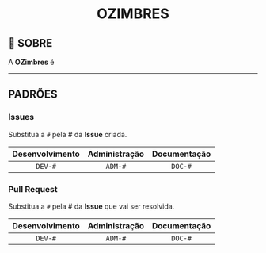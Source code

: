 <div name="readme-top" align=center>
  <h1>OZIMBRES</h1>
</div>

## 📌 SOBRE

A **OZimbres** é

---

## PADRÕES

### Issues

Substitua a `#` pela # da **Issue** criada.

| Desenvolvimento | Administração | Documentação |
| :---: | :---: | :---: |
| `DEV-#` | `ADM-#` | `DOC-#` |

### Pull Request

Substitua a `#` pela # da **Issue** que vai ser resolvida.

| Desenvolvimento | Administração | Documentação |
| :---: | :---: | :---: |
| `DEV-#` | `ADM-#` | `DOC-#` |
